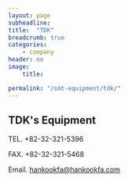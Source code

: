```yaml
---
layout: page
subheadline:
title:  "TDK"
breadcrumb: true
categories:
    - company
header: no
image:
    title:

permalink: "/smt-equipment/tdk/"
---
```




## TDK's Equipment ##

<p id="we-dont-have-this-brands" class="teaser" itemprop="description">
</p>

TEL. +82-32-321-5396

FAX. +82-32-321-5468

Email. [hankookfa@hankookfa.com](mailto:hankookfa@hankookfa.com)  


<script type="text/javascript">
window.onload = function () {
  if (window.sessionStorage) {
    switch ( sessionStorage.getItem('lang')) {
      case 'cn':  document.getElementById("we-dont-have-this-brands").innerHTML = '有需要的东西请联系我们';
                  // location.href='/cn/';
        break;
      case 'kr': document.getElementById("we-dont-have-this-brands").innerHTML = '현재 판매 가능한 재고가 없습니다. 찾으시는 물건이 있다면 연락주시기 바랍니다.';
                  // location.href='/kr/';
        break;
      case 'en': document.getElementById("we-dont-have-this-brands").innerHTML = 'Please contact us for availability.';
                  // location.href='/en/';
        break;
      default:
        break;
    }
  }
}
</script>

<!-- {: .t60 }
{% include list-posts tag='TDK' %} -->
